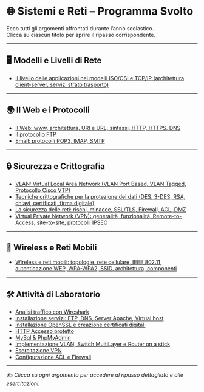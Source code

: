# 🌐 Sistemi e Reti – Programma Svolto

Ecco tutti gli argomenti affrontati durante l’anno scolastico.  
Clicca su ciascun titolo per aprire il ripasso corrispondente.

---

## 🖥️ Modelli e Livelli di Rete

- [Il livello delle applicazioni nei modelli ISO/OSI e TCP/IP (architettura client-server, servizi strato trasporto)](./Livello_Applicazioni_ISO_OSI_TCP_IP.md)  

---

## 🌍 Il Web e i Protocolli

- [Il Web: www, architettura, URI e URL, sintassi, HTTP, HTTPS, DNS](./Web_Architettura_HTTP_DNS.md)  
- [Il protocollo FTP](./FTP.md)  
- [Email: protocolli POP3, IMAP, SMTP](./Email_POP3_IMAP_SMTP.md)  

---

## 🔒 Sicurezza e Crittografia

- [VLAN: Virtual Local Area Network (VLAN Port Based, VLAN Tagged, Protocollo Cisco VTP)](./VLAN.md)  
- [Tecniche crittografiche per la protezione dei dati (DES, 3-DES, RSA, chiavi, certificati, firma digitale)](./Crittografia.md)  
- [La sicurezza delle reti: rischi, minacce, SSL/TLS, Firewall, ACL, DMZ](./Sicurezza_Reti.md)  
- [Virtual Private Network (VPN): generalità, funzionalità, Remote-to-Access, site-to-site, protocolli IPSEC](./VPN.md)  

---

## 📡 Wireless e Reti Mobili

- [Wireless e reti mobili: topologie, rete cellulare, IEEE 802.11, autenticazione WEP, WPA-WPA2, SSID, architettura, componenti](./Wireless_Reti_Mobili.md)  

---

## 🛠️ Attività di Laboratorio

- [Analisi traffico con Wireshark](./Wireshark.md)  
- [Installazione servizi: FTP, DNS, Server Apache, Virtual host](./Installazione_Servizi.md)  
- [Installazione OpenSSL e creazione certificati digitali](./OpenSSL_Certificati.md)  
- [HTTP Accesso protetto](./HTTP_Accesso_Protetto.md)  
- [MySql & PhpMyAdmin](./MySql_PhpMyAdmin.md)  
- [Implementazione VLAN, Switch MultiLayer e Router on a stick](./VLAN_Switch_Router.md)  
- [Esercitazione VPN](./Esercitazione_VPN.md)  
- [Configurazione ACL e Firewall](./ACL_Firewall.md)  

---

✍️ *Clicca su ogni argomento per accedere al ripasso dettagliato e alle esercitazioni.*


